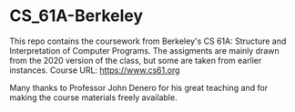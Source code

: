 # CS_61A-Berkeley

This repo contains the coursework from Berkeley's CS 61A: Structure and Interpretation of Computer Programs. 
The assigments are mainly drawn from the 2020 version of the class, but some are taken from earlier instances. 
Course URL: https://www.cs61.org

Many thanks to Professor John Denero for his great teaching and for making the course materials freely available. 
